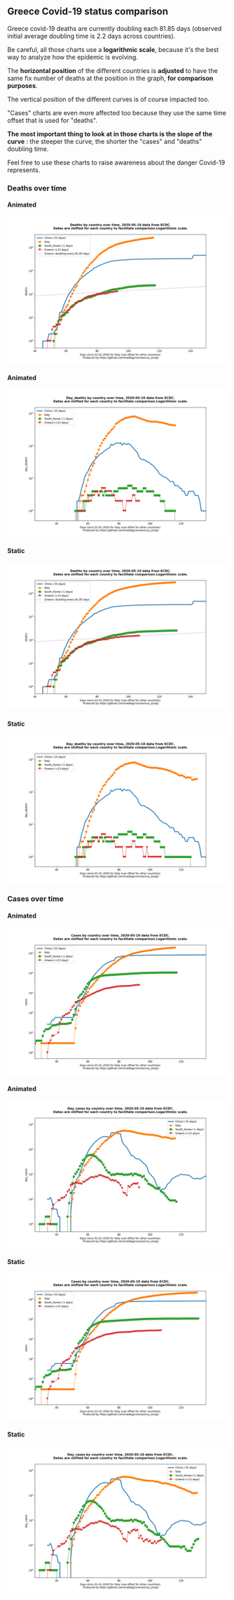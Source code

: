 ## Greece Covid-19 status comparison 

Greece covid-19 deaths are currently doubling each 81.85 days (observed initial average doubling time is 2.2 days across countries).



Be careful, all those charts use a **logarithmic scale**, because it's the best way to analyze how the epidemic is evolving.
 
The **horizontal position** of the different countries is **adjusted** to have the same fix number of deaths at the position in the graph, **for comparison purposes**.

The vertical position of the different curves is of course impacted too.

"Cases" charts are even more affected too because they use the same time offset that is used for "deaths".

**The most important thing to look at in those charts is the slope of the curve** : the steeper the curve, the shorter the "cases" and "deaths" doubling time.

Feel free to use these charts to raise awareness about the danger Covid-19 represents. 


 
### Deaths over time
 
#### Animated
![Greece covid-19 deaths animated chart](https://raw.githubusercontent.com/madlag/coronavirus_study/master/notebooks/graphs/2020-05-10/countries/Greece/2020-05-10_Greece_deaths.gif "Greece covid-19 deaths animated chart")   
 
#### Animated
![Greece covid-19 daily deaths animated chart](https://raw.githubusercontent.com/madlag/coronavirus_study/master/notebooks/graphs/2020-05-10/countries/Greece/2020-05-10_Greece_day_deaths.gif "Greece covid-19 day_deaths animated chart")   
 
#### Static
![Greece covid-19 deaths static chart](https://raw.githubusercontent.com/madlag/coronavirus_study/master/notebooks/graphs/2020-05-10/countries/Greece/2020-05-10_Greece_deaths.png "Greece covid-19 deaths static chart")   
 
#### Static
![Greece covid-19 daily deaths static chart](https://raw.githubusercontent.com/madlag/coronavirus_study/master/notebooks/graphs/2020-05-10/countries/Greece/2020-05-10_Greece_day_deaths.png "Greece covid-19 day_deaths static chart")   

 
### Cases over time
 
#### Animated
![Greece covid-19 cases animated chart](https://raw.githubusercontent.com/madlag/coronavirus_study/master/notebooks/graphs/2020-05-10/countries/Greece/2020-05-10_Greece_cases.gif "Greece covid-19 cases animated chart")   
 
#### Animated
![Greece covid-19 daily cases animated chart](https://raw.githubusercontent.com/madlag/coronavirus_study/master/notebooks/graphs/2020-05-10/countries/Greece/2020-05-10_Greece_day_cases.gif "Greece covid-19 day_cases animated chart")   
 
#### Static
![Greece covid-19 cases static chart](https://raw.githubusercontent.com/madlag/coronavirus_study/master/notebooks/graphs/2020-05-10/countries/Greece/2020-05-10_Greece_cases.png "Greece covid-19 cases static chart")   
 
#### Static
![Greece covid-19 daily cases static chart](https://raw.githubusercontent.com/madlag/coronavirus_study/master/notebooks/graphs/2020-05-10/countries/Greece/2020-05-10_Greece_day_cases.png "Greece covid-19 day_cases static chart")   

